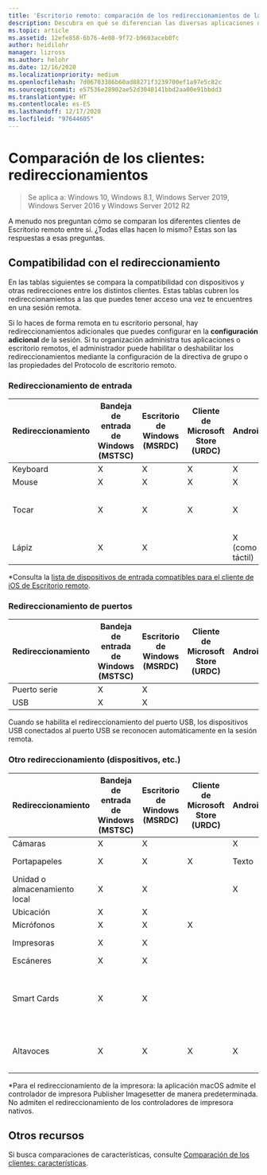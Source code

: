 ```yaml
---
title: 'Escritorio remoto: comparación de los redireccionamientos de las aplicaciones cliente'
description: Descubra en qué se diferencian las diversas aplicaciones de Escritorio remoto en lo que respecta a los redireccionamientos.
ms.topic: article
ms.assetid: 12efe858-6b76-4e08-9f72-b9603aceb0fc
author: heidilohr
manager: lizross
ms.author: helohr
ms.date: 12/16/2020
ms.localizationpriority: medium
ms.openlocfilehash: 7d06703386b60ad88271f3239700ef1a97e5c82c
ms.sourcegitcommit: e57536e28902ae52d3040141bbd2aa00e91bbdd3
ms.translationtype: HT
ms.contentlocale: es-ES
ms.lasthandoff: 12/17/2020
ms.locfileid: "97644605"
---
```

# <a name="compare-the-clients-redirections"></a>Comparación de los clientes: redireccionamientos

>Se aplica a: Windows 10, Windows 8.1, Windows Server 2019, Windows Server 2016 y Windows Server 2012 R2

A menudo nos preguntan cómo se comparan los diferentes clientes de Escritorio remoto entre sí. ¿Todas ellas hacen lo mismo? Estas son las respuestas a esas preguntas.

## <a name="redirection-support"></a>Compatibilidad con el redireccionamiento

En las tablas siguientes se compara la compatibilidad con dispositivos y otras redirecciones entre los distintos clientes. Estas tablas cubren los redireccionamientos a las que puedes tener acceso una vez te encuentres en una sesión remota.

Si lo haces de forma remota en tu escritorio personal, hay redireccionamientos adicionales que puedes configurar en la **configuración adicional** de la sesión. Si tu organización administra tus aplicaciones o escritorio remotos, el administrador puede habilitar o deshabilitar los redireccionamientos mediante la configuración de la directiva de grupo o las propiedades del Protocolo de escritorio remoto.

### <a name="input-redirection"></a>Redireccionamiento de entrada

| Redireccionamiento | Bandeja de entrada de Windows</br>(MSTSC) | Escritorio de Windows</br>(MSRDC) | Cliente de Microsoft Store</br>(URDC) | Android | iOS | macOS | Cliente web    |
|-------------|---------------------------|-----------------------------|---------------|---------|-----|-------|---------------|
| Keyboard    | X                         | X                           | X             | X       | X   | X     | X             |
| Mouse       | X                         | X                           | X             | X       | X\* | X     | X             |
| Tocar       | X                         | X                           | X             | X       | X   |       | X (excepto Internet Explorer) |
| Lápiz         | X                         | X                           |               | X (como táctil) |  X (como táctil)  |       |               |

*Consulta la [lista de dispositivos de entrada compatibles para el cliente de iOS de Escritorio remoto](remote-desktop-ios.md#supported-input-devices).

### <a name="port-redirection"></a>Redireccionamiento de puertos

| Redireccionamiento | Bandeja de entrada de Windows</br>(MSTSC) | Escritorio de Windows</br>(MSRDC) | Cliente de Microsoft Store</br>(URDC) | Android | iOS | macOS | cliente web |
|-------------|---------------------------|-----------------------------|---------------|---------|-----|-------|------------|
| Puerto serie | X                         | X                           |               |         |     |       |            |
| USB         | X                         | X                           |               |         |     |       |            |

Cuando se habilita el redireccionamiento del puerto USB, los dispositivos USB conectados al puerto USB se reconocen automáticamente en la sesión remota.

### <a name="other-redirection-devices-etc"></a>Otro redireccionamiento (dispositivos, etc.)

| Redireccionamiento         | Bandeja de entrada de Windows</br>(MSTSC) | Escritorio de Windows</br>(MSRDC) | Cliente de Microsoft Store</br>(URDC) | Android | iOS         | macOS                           | Cliente web    |
|---------------------|---------------------------|-----------------------------|---------------|---------|-------------|---------------------------------|---------------|
| Cámaras             | X                         | X                           |               |     X    |   X         | X                               |               |
| Portapapeles           | X                         | X                           | X             | Texto    | Texto, imágenes | X                               | texto          |
| Unidad o almacenamiento local | X                         | X                           |               | X       |   X        | X                               |               |
| Ubicación            | X                         | X                           |               |         |             |                                 |               |
| Micrófonos         | X                         | X                           | X             |         |  X          | X                               |               |
| Impresoras            | X                         | X                           |               |         |             | X (solo CUPS)                   | Impresión PDF     |
| Escáneres            | X                         | X                           |               |         |             |                                 |               |
| Smart Cards         | X                         | X                           |               |         |             | X (no es compatible con el inicio de sesión de Windows) |               |
| Altavoces            | X                         | X                           | X             | X       | X           | X                               | X (excepto Internet Explorer) |

*Para el redireccionamiento de la impresora: la aplicación macOS admite el controlador de impresora Publisher Imagesetter de manera predeterminada. No admiten el redireccionamiento de los controladores de impresora nativos.

## <a name="other-resources"></a>Otros recursos

Si busca comparaciones de características, consulte [Comparación de los clientes: características](remote-desktop-features.md).
